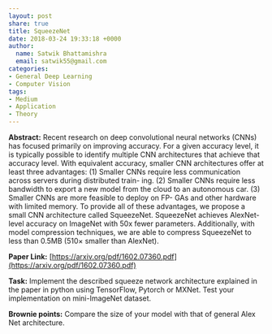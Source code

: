 ```yaml
---
layout: post
share: true
title: SqueezeNet
date: 2018-03-24 19:33:18 +0000
author:
  name: Satwik Bhattamishra
  email: satwik55@gmail.com
categories:
- General Deep Learning
- Computer Vision
tags:
- Medium
- Application
- Theory
---
```

**Abstract:** Recent research on deep convolutional neural networks (CNNs) has focused primarily on improving accuracy. For a given accuracy level, it is typically possible to identify multiple CNN architectures that achieve that accuracy level. With equivalent accuracy, smaller CNN architectures offer at least three advantages: (1) Smaller CNNs require less communication across servers during distributed train- ing. (2) Smaller CNNs require less bandwidth to export a new model from the cloud to an autonomous car. (3) Smaller CNNs are more feasible to deploy on FP- GAs and other hardware with limited memory. To provide all of these advantages, we propose a small CNN architecture called SqueezeNet. SqueezeNet achieves AlexNet-level accuracy on ImageNet with 50x fewer parameters. Additionally, with model compression techniques, we are able to compress SqueezeNet to less than 0.5MB (510× smaller than AlexNet).

**Paper Link:** [https://arxiv.org/pdf/1602.07360.pdf](https://arxiv.org/pdf/1602.07360.pdf)

**Task:** Implement the described squeeze network architecture explained in the paper in python using TensorFlow, Pytorch or MXNet. Test your implementation on mini-ImageNet dataset.

**Brownie points:** Compare the size of your model with that of general Alex Net architecture.